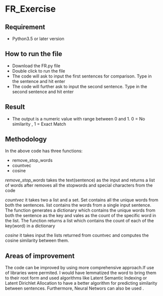 # FR_Exercise

## Requirement 
- Python3.5 or later version

## How to run the file
- Download the FR.py file
- Double click to run the file
- The code will ask to input the first sentences for comparison. Type in the sentence and hit enter
- The code will further ask to input the second sentence. Type in the second sentence and hit enter

## Result
- The output is a numeric value with range between 0 and 1. 0 = No similarity , 1 = Exact Match

## Methodology

In the above code has three functions:
- remove_stop_words
- countvec 
- cosine

*remove_stop_words* takes the text(sentence) as the input and returns a list of words after removes all the stopwords and special characters from the code

*countvec* it takes two a list and a set. Set contains all the unique words from both the sentences. list contains the words from a single input sentence. The function generates a dictionary which contains the unique words from both the sentence as the key and vales as the count of the specific word in the list. The function returns a list which contains the count of each of the key(word) in a dictionary

*cosine* it takes input the lists returned from countvec and computes the cosine similarity between them.


## Areas of improvement

The code can be improved by using more comprehensive approach.If use of libraries were permited. I would have lemmatized the word to bring them to their root form and used algorithms like Latent Semantic Indexing or Latent Dirichlet Allocation to have a better algorithm for predicting similarity between sentences. Furthermore, Neural Networs can also be used .
